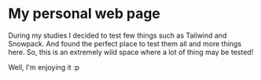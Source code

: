 # My personal web page

During my studies I decided to test few things such as Tailwind and Snowpack.
And found the perfect place to test them all and more things here.
So, this is an extremely wild space where a lot of thing may be tested!

Well, I'm enjoying it :p